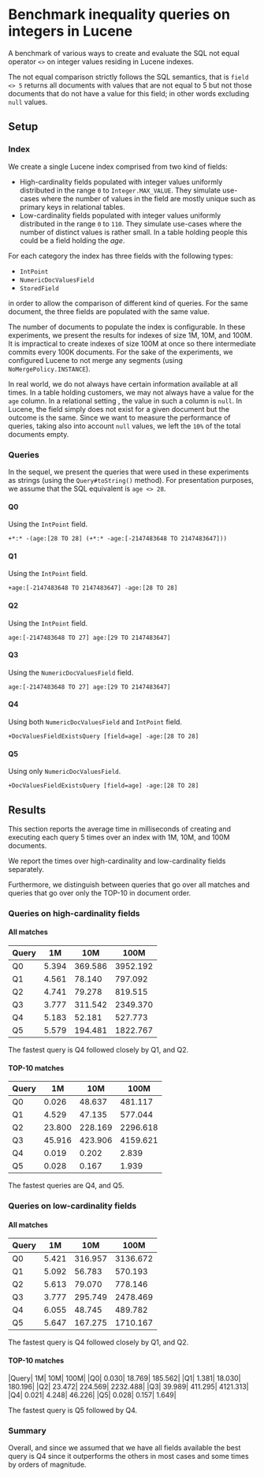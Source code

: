 <!--
{% comment %}
Licensed to the Apache Software Foundation (ASF) under one or more
contributor license agreements.  See the NOTICE file distributed with
this work for additional information regarding copyright ownership.
The ASF licenses this file to you under the Apache License, Version 2.0
(the "License"); you may not use this file except in compliance with
the License.  You may obtain a copy of the License at

http://www.apache.org/licenses/LICENSE-2.0

Unless required by applicable law or agreed to in writing, software
distributed under the License is distributed on an "AS IS" BASIS,
WITHOUT WARRANTIES OR CONDITIONS OF ANY KIND, either express or implied.
See the License for the specific language governing permissions and
limitations under the License.
{% endcomment %}
-->

# Benchmark inequality queries on integers in Lucene

A benchmark of various ways to create and evaluate the SQL not equal operator `<>` on integer values
residing in Lucene indexes.

The not equal comparison strictly follows the SQL semantics, that is `field <> 5` returns all
documents with values that are not equal to 5 but not those documents that do not have a value for
this field; in other words excluding `null` values.

## Setup

### Index

We create a single Lucene index comprised from two kind of fields: 
* High-cardinality fields populated with integer values uniformly distributed in the range `0` to
`Integer.MAX_VALUE`. They simulate use-cases where the number of values in the field are mostly
 unique such as primary keys in relational tables.
* Low-cardinality fields populated with integer values uniformly distributed in the range `0` to
`110`. They simulate use-cases where the number of distinct values is rather small. In a table
holding people this could be a field holding the _age_.

For each category the index has three fields with the following types:
* `IntPoint`
* `NumericDocValuesField`
* `StoredField`

in order to allow the comparison of different kind of queries. For the same document, the three
fields are populated with the same value.

The number of documents to populate the index is configurable. In these experiments, we present
the results for indexes of size 1M, 10M, and 100M. It is impractical to create indexes of size 100M
at once so there intermediate commits every 100K documents. For the sake of the experiments, we
 configured Lucene to not merge any segments (using `NoMergePolicy.INSTANCE`).  
 
In real world, we do not always have certain information available at all times. In a table
holding customers, we may not always have a value for the `age` column. In a relational setting
, the value in such a column is `null`. In Lucene, the field simply does not exist for a given
document but the outcome is the same. Since we want to measure the performance of queries, taking
also into account `null` values, we left the `10%` of the total documents empty.
     
### Queries

In the sequel, we present the queries that were used in these experiments as strings (using the
`Query#toString()` method). For presentation purposes, we assume that the SQL equivalent is `age
 <> 28`.

#### Q0
Using the `IntPoint` field.

    +*:* -(age:[28 TO 28] (+*:* -age:[-2147483648 TO 2147483647]))
#### Q1
Using the `IntPoint` field.

    +age:[-2147483648 TO 2147483647] -age:[28 TO 28]
#### Q2
Using the `IntPoint` field.

    age:[-2147483648 TO 27] age:[29 TO 2147483647]
#### Q3
Using the `NumericDocValuesField` field.

    age:[-2147483648 TO 27] age:[29 TO 2147483647]
#### Q4
Using both `NumericDocValuesField` and `IntPoint` field.

    +DocValuesFieldExistsQuery [field=age] -age:[28 TO 28]
#### Q5
Using only `NumericDocValuesField`.

    +DocValuesFieldExistsQuery [field=age] -age:[28 TO 28]

## Results 

This section reports the average time in milliseconds of creating and executing each query 5 
times over an index with 1M, 10M, and 100M documents.

We report the times over high-cardinality and low-cardinality fields separately. 

Furthermore, we distinguish between queries that go over all matches and queries that go over
only the TOP-10 in document order.
 
### Queries on high-cardinality fields

#### All matches

|Query|    1M|       10M|       100M|
|--|---------|--------- |-----------|
|Q0|	5.394|	 369.586|	3952.192|
|Q1|	4.561|	  78.140|	 797.092|
|Q2|	4.741|	  79.278|	 819.515|
|Q3|	3.777|	 311.542|	2349.370|
|Q4|	5.183|	  52.181|	 527.773|
|Q5|	5.579|	 194.481|	1822.767|

The fastest query is Q4 followed closely by Q1, and Q2. 

#### TOP-10 matches

|Query|	    1M|	    10M|        100M|
|--|----------|--------|------------|
|Q0|	 0.026|	 48.637|	 481.117|
|Q1|	 4.529|	 47.135|	 577.044|
|Q2|	23.800|	228.169|	2296.618|
|Q3|	45.916|	423.906|	4159.621|
|Q4|	 0.019|	  0.202|	   2.839|
|Q5|	 0.028|	  0.167|	   1.939|

The fastest queries are Q4, and Q5.

### Queries on low-cardinality fields

#### All matches

|Query|	   1M|	    10M|	    100M|
|--|----------|--------|------------|
|Q0|	5.421|	316.957|	3136.672|
|Q1|	5.092|	 56.783|	 570.193|
|Q2|	5.613|	 79.070|	 778.146|
|Q3|	3.777|	295.749|	2478.469|
|Q4|	6.055|	 48.745|	 489.782|
|Q5|	5.647|	167.275|	1710.167|

The fastest query is Q4 followed closely by Q1, and Q2. 

#### TOP-10 matches

|Query|	    1M|	    10M|	    100M|
|Q0|	 0.030|	 18.769|	 185.562|
|Q1|	 1.381|	 18.030|	 180.196|
|Q2|	23.472|	224.569|	2232.488|
|Q3|	39.989|	411.295|	4121.313|
|Q4|	 0.021|	  4.248|	  46.226|
|Q5|	 0.028|	  0.157|	   1.649|

The fastest query is Q5 followed by Q4.

### Summary

Overall, and since we assumed that we have all fields available the best query is Q4 since it
outperforms the others in most cases and some times by orders of magnitude.
